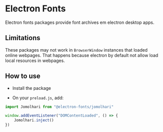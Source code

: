 # Electron Fonts

Electron fonts packages provide font archives em electron desktop apps.

## Limitations

These packages may not work in `BrowserWindow` instances that loaded online webpages. That happens because electron by default not allow load local resources in webpages.

## How to use

* Install the package

* On your `preload.js`, add:

```ts
import Jomolhari from "@electron-fonts/jomolhari"

window.addEventListener("DOMContentLoaded", () => {
    Jomolhari.inject()
})
```